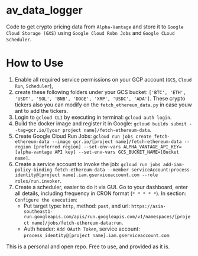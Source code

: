 # av_data_logger
Code to get crypto pricing data from `Alpha-Vantage` and store it to `Google Cloud Storage (GXS)` using `Google Cloud Robn Jobs` and `Google CLoud Scheduler`.

# How to Use
1. Enable all required service permissions on your GCP account (`GCS`, `Cloud Run`, `Scheduler`),
2. create these following folders under your GCS bucket:
`['BTC', 'ETH', 'USDT', 'SOL', 'BNB', 'DOGE', 'XRP', 'USDC', 'ADA']`. These crypto tickers also you can modify on the `fetch_ethereum_data.py` in case youw ant to add the tickers.
3. Login to `gcloud CLI` by executing in terminal: `gcloud auth login`.
4. Build the docker image and register it in Google: `gcloud builds submit --tag=gcr.io/[your project name]/fetch-ethereum-data`.
5. Create Google Cloud Run Jobs: `gcloud run jobs create fetch-ethereum-data --image gcr.io/[project name]/fetch-ethereum-data --region [preferred region] --set-env-vars ALPHA_VANTAGE_API_KEY=[alpha-vantage API key] --set-env-vars GCS_BUCKET_NAME=[Bucket name]`.
6. Create a service account to invoke the job: `gcloud run jobs add-iam-policy-binding fetch-ethereum-data --member serviceAccount:process-identity@[project name].iam.gserviceaccount.com --role roles/run.invoker`.
7. Create a scheduler, easier to do it via GUI. Go to your dashboard, enter all details, including frequency in CRON format (`* * * * *`). In section: `Configure the execution`:
   * Put target type: `http`, method: `post`, and url: `https://asia-southeast1-run.googleapis.com/apis/run.googleapis.com/v1/namespaces/[project name]/jobs/fetch-ethereum-data:run`.
   * Auth header: `Add OAuth Token`, service account: `process_identity@[project name].iam.gserviceaccount.com`

This is a personal and open repo. Free to use, and provided as it is.

